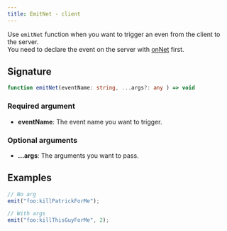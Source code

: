 ```yaml
---
title: EmitNet - client
---
```


Use `emitNet` function when you want to trigger an even from the client to the server.\
You need to declare the event on the server with [onNet](/scripting-reference/runtimes/javascript/functions/onNet-server) first.

## Signature

```ts
function emitNet(eventName: string, ...args?: any ) => void
```

### Required argument

- **eventName**: The event name you want to trigger.

### Optional arguments

- **...args**: The arguments you want to pass.

## Examples

```ts
// No arg
emit("foo:killPatrickForMe");

// With args
emit("foo:killThisGuyForMe", 2);
```
